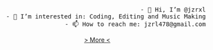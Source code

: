 <p align="right">
<samp>
<br>
- 👋 Hi, I’m @jzrxl
 </br>
- 👀 I’m interested in: Coding, Editing and Music Making
<br>
- 📫 How to reach me: jzrl478@gmail.com
 </br>
 <p align="center">
<a href="https://dhjzrl.carrd.co/">  > More < </a>
   </p>
</samp>
 </p>
